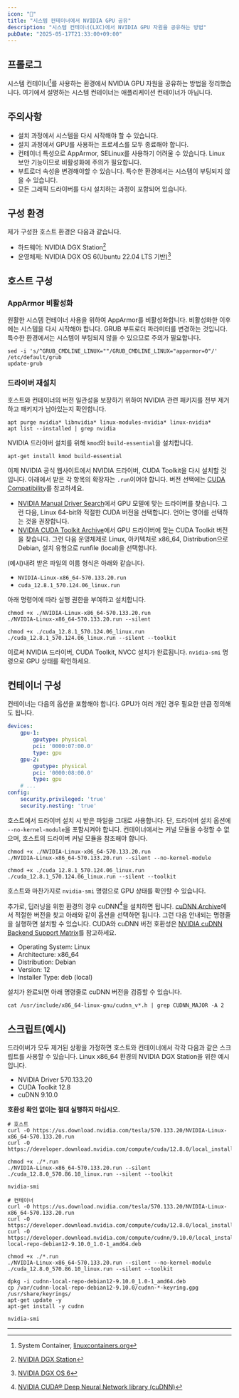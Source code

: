 ```yaml
---
icon: "🐧"
title: "시스템 컨테이너에서 NVIDIA GPU 공유"
description: "시스템 컨테이너(LXC)에서 NVIDIA GPU 자원을 공유하는 방법"
pubDate: "2025-05-17T21:33:00+09:00"
---
```


## 프롤로그
시스템 컨테이너[^LXC]를 사용하는 환경에서 NVIDIA GPU 자원을 공유하는 방법을 정리했습니다. 
여기에서 설명하는 시스템 컨테이너는 애플리케이션 컨테이너가 아닙니다.

## 주의사항
* 설치 과정에서 시스템을 다시 시작해야 할 수 있습니다.
* 설치 과정에서 GPU를 사용하는 프로세스를 모두 종료해야 합니다.
* 컨테이너 특성으로 AppArmor, SELinux를 사용하기 어려울 수 있습니다. Linux 보안 기능이므로 비활성화에 주의가 필요합니다.
* 부트로더 속성을 변경해야할 수 있습니다. 특수한 환경에서는 시스템이 부팅되지 않을 수 있습니다.
* 모든 그래픽 드라이버를 다시 설치하는 과정이 포함되어 있습니다.

## 구성 환경
제가 구성한 호스트 환경은 다음과 같습니다.
* 하드웨어: NVIDIA DGX Station[^DGX]
* 운영체제: NVIDIA DGX OS 6(Ubuntu 22.04 LTS 기반)[^DGX-OS]

## 호스트 구성
### AppArmor 비활성화
원활한 시스템 컨테이너 사용을 위하여 AppArmor를 비활성화합니다. 비활성화한 이후에는 시스템을 다시 시작해야 합니다. GRUB 부트로더 파라미터를 변경하는 것입니다. 특수한 환경에서는 시스템이 부팅되지 않을 수 있으므로 주의가 필요합니다.

```shell
sed -i 's/^GRUB_CMDLINE_LINUX=""/GRUB_CMDLINE_LINUX="apparmor=0"/' /etc/default/grub
update-grub
```

### 드라이버 재설치
호스트와 컨테이너의 버전 일관성을 보장하기 위하여 NVIDIA 관련 패키지를 전부 제거하고 패키지가 남아있는지 확인합니다.
```shell
apt purge nvidia* libnvidia* linux-modules-nvidia* linux-nvidia*
apt list --installed | grep nvidia
```

NVIDIA 드라이버 설치를 위해 `kmod`와 `build-essential`을 설치합니다.
```shell
apt-get install kmod build-essential
```

이제 NVIDIA 공식 웹사이트에서 NVIDIA 드라이버, CUDA Toolkit을 다시 설치할 것입니다. 아래에서 받은 각 항목의 확장자는 `.run`이어야 합니다. 버전 선택에는 [CUDA Compatibility](https://docs.nvidia.com/deploy/cuda-compatibility/)를 참고하세요.
* [NVIDIA Manual Driver Search](https://www.nvidia.com/en-us/drivers/)에서 GPU 모델에 맞는 드라이버를 찾습니다. 그런 다음, Linux 64-bit와 적절한 CUDA 버전을 선택합니다. 언어는 영어를 선택하는 것을 권장합니다.
* [NVIDIA CUDA Toolkit Archive](https://developer.nvidia.com/cuda-toolkit-archive)에서 GPU 드라이버에 맞는 CUDA Toolkit 버전을 찾습니다. 그런 다음 운영체제로 Linux, 아키텍처로 x86_64, Distribution으로 Debian, 설치 유형으로 runfile (local)을 선택합니다.

(예시)내려 받은 파일의 이름 형식은 아래와 같습니다.
* `NVIDIA-Linux-x86_64-570.133.20.run`
* `cuda_12.8.1_570.124.06_linux.run`

아래 명령어에 따라 실행 권한을 부여하고 설치합니다.
```shell
chmod +x ./NVIDIA-Linux-x86_64-570.133.20.run
./NVIDIA-Linux-x86_64-570.133.20.run --silent

chmod +x ./cuda_12.8.1_570.124.06_linux.run
./cuda_12.8.1_570.124.06_linux.run --silent --toolkit
```

이로써 NVIDIA 드라이버, CUDA Toolkit, NVCC 설치가 완료됩니다. `nvidia-smi` 명령으로 GPU 상태를 확인하세요.

## 컨테이너 구성
컨테이너는 다음의 옵션을 포함해야 합니다. GPU가 여러 개인 경우 필요한 만큼 정의해도 됩니다.
```yaml
devices:
    gpu-1:
        gputype: physical
        pci: '0000:07:00.0'
        type: gpu
    gpu-2:
        gputype: physical
        pci: '0000:08:00.0'
        type: gpu
    # ...
config:
    security.privileged: 'true'
    security.nesting: 'true'
```

호스트에서 드라이버 설치 시 받은 파일을 그대로 사용합니다. 단, 드라이버 설치 옵션에 `--no-kernel-module`을 포함시켜야 합니다. 컨테이너에서는 커널 모듈을 수정할 수 없으며, 호스트의 드라이버 커널 모듈을 참조해야 합니다.
```shell
chmod +x ./NVIDIA-Linux-x86_64-570.133.20.run
./NVIDIA-Linux-x86_64-570.133.20.run --silent --no-kernel-module

chmod +x ./cuda_12.8.1_570.124.06_linux.run
./cuda_12.8.1_570.124.06_linux.run --silent --toolkit
```

호스트와 마찬가지로 `nvidia-smi` 명령으로 GPU 상태를 확인할 수 있습니다.

추가로, 딥러닝을 위한 환경의 경우 cuDNN[^cuDNN]을 설치하면 됩니다. [cuDNN Archive](https://developer.nvidia.com/cudnn-archive)에서 적절한 버전을 찾고 아래와 같이 옵션을 선택하면 됩니다. 그런 다음 안내되는 명령줄을 실행하면 설치할 수 있습니다. CUDA와 cuDNN 버전 호환성은 [NVIDIA cuDNN Backend Support Matrix](https://docs.nvidia.com/deeplearning/cudnn/backend/latest/reference/support-matrix.html)를 참고하세요.
* Operating System: Linux
* Architecture: x86_64
* Distribution: Debian
* Version: 12
* Installer Type: deb (local)

설치가 완료되면 아래 명령줄로 cuDNN 버전을 검증할 수 있습니다.

```shell
cat /usr/include/x86_64-linux-gnu/cudnn_v*.h | grep CUDNN_MAJOR -A 2
```

## 스크립트(예시)
드라이버가 모두 제거된 상황을 가정하면 호스트와 컨테이너에서 각각 다음과 같은 스크립트를 사용할 수 있습니다. Linux x86_64 환경의 NVIDIA DGX Station을 위한 예시입니다.
* NVIDIA Driver 570.133.20
* CUDA Toolkit 12.8
* cuDNN 9.10.0

**호환성 확인 없이는 절대 실행하지 마십시오.**
```shell
# 호스트
curl -O https://us.download.nvidia.com/tesla/570.133.20/NVIDIA-Linux-x86_64-570.133.20.run
curl -O https://developer.download.nvidia.com/compute/cuda/12.8.0/local_installers/cuda_12.8.0_570.86.10_linux.run

chmod +x ./*.run
./NVIDIA-Linux-x86_64-570.133.20.run --silent
./cuda_12.8.0_570.86.10_linux.run --silent --toolkit

nvidia-smi
```
```shell
# 컨테이너
curl -O https://us.download.nvidia.com/tesla/570.133.20/NVIDIA-Linux-x86_64-570.133.20.run
curl -O https://developer.download.nvidia.com/compute/cuda/12.8.0/local_installers/cuda_12.8.0_570.86.10_linux.run
curl -O https://developer.download.nvidia.com/compute/cudnn/9.10.0/local_installers/cudnn-local-repo-debian12-9.10.0_1.0-1_amd64.deb

chmod +x ./*.run
./NVIDIA-Linux-x86_64-570.133.20.run --silent --no-kernel-module
./cuda_12.8.0_570.86.10_linux.run --silent --toolkit

dpkg -i cudnn-local-repo-debian12-9.10.0_1.0-1_amd64.deb
cp /var/cudnn-local-repo-debian12-9.10.0/cudnn-*-keyring.gpg /usr/share/keyrings/
apt-get update -y
apt-get install -y cudnn

nvidia-smi
```

---

[^LXC]: System Container, [linuxcontainers.org](https://linuxcontainers.org)
[^DGX]: [NVIDIA DGX Station](https://www.nvidia.com/en-us/products/workstations/dgx-station/)
[^DGX-OS]: [NVIDIA DGX OS 6](https://docs.nvidia.com/dgx/dgx-os-6-user-guide/index.html)
[^cuDNN]: [NVIDIA CUDA® Deep Neural Network library (cuDNN)](https://developer.nvidia.com/cudnn)